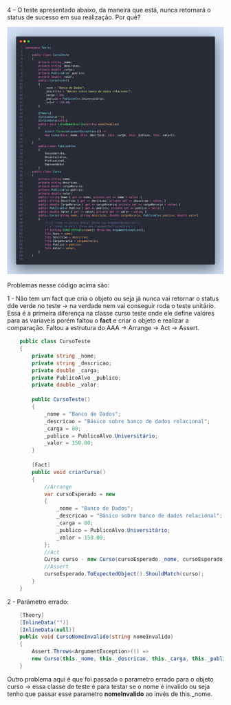 4 – O teste apresentado abaixo, da maneira que está, nunca retornará o status de sucesso em sua realização. Por
quê?

![Alt text](exercicio4.png)

Problemas nesse código acima são:

1 - Não tem um fact que cria o objeto ou seja já nunca vai retornar o status dde verde no teste -> na verdade nem vai conseguir roda o teste unitário. Essa é a primeira diferença na classe curso teste onde ele define valores para as variaveis porém faltou o **fact** e criar o objeto e realizar a comparação. Faltou a estrutura do AAA -> Arrange -> Act -> Assert. 

```csharp
    public class CursoTeste
    {
        private string _nome;
        private string _descricao;
        private double _carga;
        private PublicoAlvo _publico;
        private double _valor;

        public CursoTeste()
        {
            _nome = "Banco de Dados";
            _descricao = "Básico sobre banco de dados relacional";
            _carga = 80;
            _publico = PublicoAlvo.Universitário;
            _valor = 150.00;
        }

        [Fact]
        public void criarCurso()
        {
            //Arrange
            var cursoEsperado = new
            {
                _nome = "Banco de Dados";
                _descricao = "Básico sobre banco de dados relacional";
                _carga = 80;
                _publico = PublicoAlvo.Universitário;
                _valor = 150.00;
            };
            //Act
            Curso curso - new Curso(cursoEsperado._nome, cursoEsperado._descricao, cursoEsperado._carga, cursoEsperado._publico, cursoEsperado._valor);
            //Assert
            cursoEsperado.ToExpectedObject().ShouldMatch(curso);
        }
    }
```

2 - Parâmetro errado:
```csharp
    [Theory]
    [InlineData("")]
    [InlineData(null)]
    public void CursoNomeInvalido(string nomeInvalido)
    {
        Assert.Throws<ArgumentException>(() =>
        new Curso(this._nome, this._descricao, this._carga, this._publico, this._valor));
    }
```

Outro problema aqui é que foi passado o parametro errado para o objeto curso -> essa classe de teste é para testar se o nome é invalido ou seja tenho que passar esse parametro **nomeInvalido** ao invés de this._nome.


